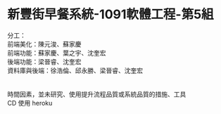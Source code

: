 # 新豐街早餐系統-1091軟體工程-第5組
分工：<br>
  前端美化：陳元浚、蘇家慶<br>
  前端功能：蘇家慶、葉之宇、沈奎宏<br>
  後端功能：梁晉睿、沈奎宏<br>
  資料庫與後端：徐浩倫、邱永勝、梁晉睿、沈奎宏<br>
<br><br>
時間因素，並未研究、使用提升流程品質或系統品質的措施、工具
<br>
CD 使用 heroku